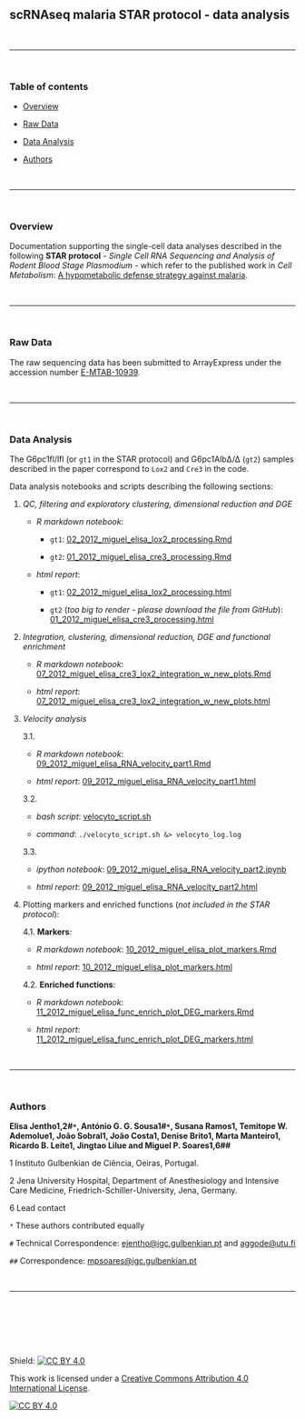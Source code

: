## scRNAseq malaria STAR protocol - data analysis

<br>

---

<br>

### Table of contents

   + [Overview](#overview)

   + [Raw Data](#raw-data)

   + [Data Analysis](#data-analysis)
   
   + [Authors](#authors)

<br>

---

<br>

### Overview

Documentation supporting the single-cell data analyses described in the following **STAR protocol** - _Single Cell RNA Sequencing and Analysis of Rodent Blood Stage Plasmodium_ - which refer to the published work in _Cell Metabolism_: [A hypometabolic defense strategy against malaria](https://doi.org/10.1016/j.cmet.2022.06.011). 

<br>

---

<br>

### Raw Data

The raw sequencing data has been submitted to ArrayExpress under the accession number [E-MTAB-10939](https://www.ebi.ac.uk/biostudies/arrayexpress/studies/E-MTAB-10939?query=E-MTAB-10939).

<br>

---

<br>

### Data Analysis

The G6pc1fl/lfl (or `gt1` in the STAR protocol) and G6pc1AlbΔ/Δ (`gt2`) samples described in the paper correspond to `Lox2` and `Cre3` in the code. 

Data analysis notebooks and scripts describing the following sections: 

   1. _QC, filtering and exploratory clustering, dimensional reduction and DGE_
   
      + _R markdown notebook_: 
      
         + `gt1`: [02_2012_miguel_elisa_lox2_processing.Rmd](https://github.com/inflammationlab/scRNAseq-malaria-STAR-protocol/blob/main/report/02_2012_miguel_elisa_lox2_processing.Rmd) 

         + `gt2`: [01_2012_miguel_elisa_cre3_processing.Rmd](https://github.com/inflammationlab/scRNAseq-malaria-STAR-protocol/blob/main/report/01_2012_miguel_elisa_cre3_processing.Rmd) 
      
      + _html report_: 
      
         + `gt1`: [02_2012_miguel_elisa_lox2_processing.html](https://inflammationlab.github.io/scRNAseq-malaria-STAR-protocol/reports/02_2012_miguel_elisa_lox2_processing.html) 

         + `gt2` (_too big to render - please download the file from GitHub_): [01_2012_miguel_elisa_cre3_processing.html](https://github.com/inflammationlab/scRNAseq-malaria-STAR-protocol/blob/main/docs/reports/01_2012_miguel_elisa_cre3_processing.html)

      
   2. _Integration, clustering, dimensional reduction, DGE and functional enrichment_
   
      + _R markdown notebook_: [07_2012_miguel_elisa_cre3_lox2_integration_w_new_plots.Rmd](https://github.com/inflammationlab/scRNAseq-malaria-STAR-protocol/blob/main/report/07_2012_miguel_elisa_cre3_lox2_integration_w_new_plots.Rmd) 
      
      + _html report_: [07_2012_miguel_elisa_cre3_lox2_integration_w_new_plots.html](https://inflammationlab.github.io/scRNAseq-malaria-STAR-protocol/reports/07_2012_miguel_elisa_cre3_lox2_integration_w_new_plots.html)


   3. _Velocity analysis_
   
      3.1. 
      
         + _R markdown notebook_: [09_2012_miguel_elisa_RNA_velocity_part1.Rmd](https://github.com/inflammationlab/scRNAseq-malaria-STAR-protocol/blob/main/report/09_2012_miguel_elisa_RNA_velocity_part1.Rmd) 

         + _html report_: [09_2012_miguel_elisa_RNA_velocity_part1.html](https://inflammationlab.github.io/scRNAseq-malaria-STAR-protocol/reports/09_2012_miguel_elisa_RNA_velocity_part1.html)

      3.2. 
      
         + _bash script_: [velocyto_script.sh](https://github.com/inflammationlab/scRNAseq-malaria-STAR-protocol/blob/main/scripts/velocyto_script.sh)

         + _command_: `./velocyto_script.sh &> velocyto_log.log`

   
      3.3. 
      
         + _ipython notebook_: [09_2012_miguel_elisa_RNA_velocity_part2.ipynb](https://github.com/inflammationlab/scRNAseq-malaria-STAR-protocol/blob/main/report/09_2012_miguel_elisa_RNA_velocity_part2.ipynb)

         + _html report_: [09_2012_miguel_elisa_RNA_velocity_part2.html](https://inflammationlab.github.io/scRNAseq-malaria-STAR-protocol/reports/09_2012_miguel_elisa_RNA_velocity_part2.html)

   4. Plotting markers and enriched functions (_not included in the STAR protocol_): 

      4.1. **Markers**: 

         + _R markdown notebook_: [10_2012_miguel_elisa_plot_markers.Rmd](https://github.com/inflammationlab/scRNAseq-malaria-STAR-protocol/blob/main/report/10_2012_miguel_elisa_plot_markers.Rmd) 

         + _html report_: [10_2012_miguel_elisa_plot_markers.html](https://inflammationlab.github.io/scRNAseq-malaria-STAR-protocol/reports/10_2012_miguel_elisa_plot_markers.html)

      4.2. **Enriched functions**:

         + _R markdown notebook_: [11_2012_miguel_elisa_func_enrich_plot_DEG_markers.Rmd](https://github.com/inflammationlab/scRNAseq-malaria-STAR-protocol/blob/main/report/11_2012_miguel_elisa_func_enrich_plot_DEG_markers.Rmd) 

         + _html report_: [11_2012_miguel_elisa_func_enrich_plot_DEG_markers.html](https://inflammationlab.github.io/scRNAseq-malaria-STAR-protocol/reports/11_2012_miguel_elisa_func_enrich_plot_DEG_markers.html)
   
<br>

---

<br>

### Authors

**Elisa Jentho1,2#`*`, António G. G. Sousa1#`*`, Susana Ramos1, Temitope W. Ademolue1, João Sobral1, João Costa1, Denise Brito1, Marta Manteiro1, Ricardo B. Leite1, Jingtao Lilue and Miguel P. Soares1,6##**

1 Instituto Gulbenkian de Ciência, Oeiras, Portugal. 

2 Jena University Hospital, Department of Anesthesiology and Intensive Care Medicine, Friedrich-Schiller-University, Jena, Germany. 

6 Lead contact

`*` These authors contributed equally

`#` Technical Correspondence: <ejentho@igc.gulbenkian.pt> and <aggode@utu.fi>

`##` Correspondence: <mpsoares@igc.gulbenkian.pt> 
   
<br>

---

<br>

<br>

<br>

<br>

<br>

Shield: [![CC BY 4.0][cc-by-shield]][cc-by]

This work is licensed under a
[Creative Commons Attribution 4.0 International License][cc-by].

[![CC BY 4.0][cc-by-image]][cc-by]

[cc-by]: http://creativecommons.org/licenses/by/4.0/
[cc-by-image]: https://i.creativecommons.org/l/by/4.0/88x31.png
[cc-by-shield]: https://img.shields.io/badge/License-CC%20BY%204.0-lightgrey.svg

